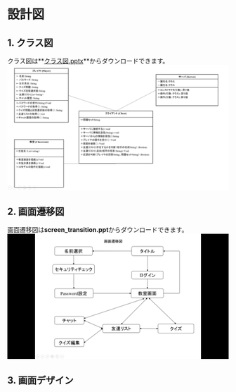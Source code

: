 # 設計図

## 1. クラス図
クラス図は**[クラス図.pptx](クラス図.pptx)**からダウンロードできます。
![](classDesign.png)
## 2. 画面遷移図
画面遷移図は**screen_transition.ppt**からダウンロードできます。
![](screentransition.png)
## 3. 画面デザイン
